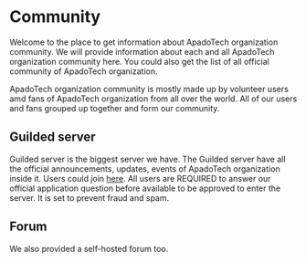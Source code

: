 # Community
Welcome to the place to get information about ApadoTech organization community. We will provide information about each and all ApadoTech organization community here. You could also get the list of all official community of ApadoTech organization. 

ApadoTech organization community is mostly made up by volunteer users amd fans of ApadoTech organization from all over the world. All of our users and fans grouped up together and form our community.  

## Guilded server
Guilded server is the biggest server we have. The Guilded server have all the official announcements, updates, events of ApadoTech organization inside it. Users could join <a href="https://www.guilded.gg/r/zzkj7w6dXj?i=QdJ00lPA">here</a>. All users are REQUIRED to answer our official application question before available to be approved to enter the server. It is set to prevent fraud and spam. 

## Forum
We also provided a self-hosted forum too. 
